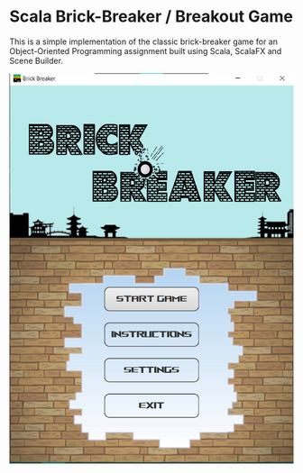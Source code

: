# Scala Brick-Breaker / Breakout Game

This is a simple implementation of the classic brick-breaker game for an Object-Oriented Programming assignment built using Scala, ScalaFX and Scene Builder.



![Alt text](/ScalaGame/Screenshots/main.png "Optional title")
